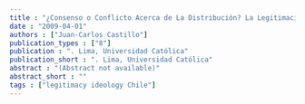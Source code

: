 ```yaml
---
title : "¿Consenso o Conflicto Acerca de La Distribución? La Legitimación de La Desigualdad Económica En Chile En Perspectiva Comparada"
date : "2009-04-01"
authors : ["Juan-Carlos Castillo"]
publication_types : ["8"]
publication : ". Lima, Universidad Católica"
publication_short : ". Lima, Universidad Católica"
abstract : "(Abstract not available)"
abstract_short : ""
tags : ["legitimacy ideology Chile"]
---
```

